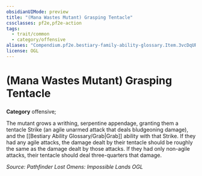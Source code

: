 ```yaml
---
obsidianUIMode: preview
title: "(Mana Wastes Mutant) Grasping Tentacle"
cssclasses: pf2e,pf2e-action
tags:
  - trait/common
  - category/offensive
aliases: "Compendium.pf2e.bestiary-family-ability-glossary.Item.3vcDqURRKk0mtdav"
license: OGL
---
```

# (Mana Wastes Mutant) Grasping Tentacle

### 

**Category** offensive; 




The mutant grows a writhing, serpentine appendage, granting them a tentacle Strike (an agile unarmed attack that deals bludgeoning damage), and the [[Bestiary Ability Glossary/Grab|Grab]] ability with that Strike. If they had any agile attacks, the damage dealt by their tentacle should be roughly the same as the damage dealt by those attacks. If they had only non-agile attacks, their tentacle should deal three-quarters that damage.

*Source: Pathfinder Lost Omens: Impossible Lands*
*OGL*